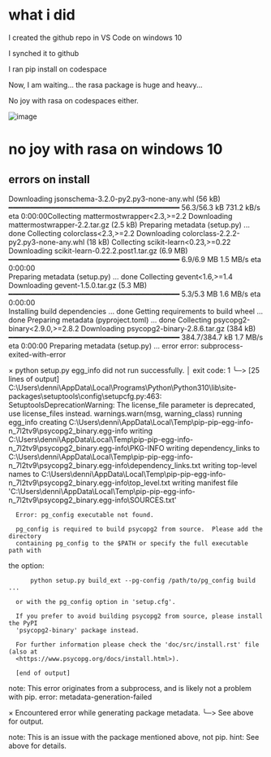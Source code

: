# what i did

I created the github repo in VS Code on windows 10

I synched it to github

I ran pip install on codespace

Now, I am waiting... the rasa package is huge and heavy...

No joy with rasa on codespaces either.

![image](https://user-images.githubusercontent.com/640846/203529572-329f9597-0e47-41ef-8385-6e1a642dc425.png)



# no joy with rasa on windows 10
## errors on install
Downloading jsonschema-3.2.0-py2.py3-none-any.whl (56 kB)
     ━━━━━━━━━━━━━━━━━━━━━━━━━━━━━━━━━━━━━━━━ 56.3/56.3 kB 731.2 kB/s eta 0:00:00Collecting mattermostwrapper<2.3,>=2.2
  Downloading mattermostwrapper-2.2.tar.gz (2.5 kB)
  Preparing metadata (setup.py) ... done
Collecting colorclass<2.3,>=2.2
  Downloading colorclass-2.2.2-py2.py3-none-any.whl (18 kB)
Collecting scikit-learn<0.23,>=0.22
  Downloading scikit-learn-0.22.2.post1.tar.gz (6.9 MB)
     ━━━━━━━━━━━━━━━━━━━━━━━━━━━━━━━━━━━━━━━━ 6.9/6.9 MB 1.5 MB/s eta 0:00:00    
  Preparing metadata (setup.py) ... done
Collecting gevent<1.6,>=1.4
  Downloading gevent-1.5.0.tar.gz (5.3 MB)
     ━━━━━━━━━━━━━━━━━━━━━━━━━━━━━━━━━━━━━━━━ 5.3/5.3 MB 1.6 MB/s eta 0:00:00    
  Installing build dependencies ... done
  Getting requirements to build wheel ... done
  Preparing metadata (pyproject.toml) ... done
Collecting psycopg2-binary<2.9.0,>=2.8.2
  Downloading psycopg2-binary-2.8.6.tar.gz (384 kB)
     ━━━━━━━━━━━━━━━━━━━━━━━━━━━━━━━━━━━━━━━━ 384.7/384.7 kB 1.7 MB/s eta 0:00:00  Preparing metadata (setup.py) ... error
  error: subprocess-exited-with-error

  × python setup.py egg_info did not run successfully.
  │ exit code: 1
  ╰─> [25 lines of output]
      C:\Users\denni\AppData\Local\Programs\Python\Python310\lib\site-packages\setuptools\config\setupcfg.py:463: SetuptoolsDeprecationWarning: The license_file parameter is deprecated, use license_files instead.
        warnings.warn(msg, warning_class)
      running egg_info
      creating C:\Users\denni\AppData\Local\Temp\pip-pip-egg-info-n_7l2tv9\psycopg2_binary.egg-info
      writing C:\Users\denni\AppData\Local\Temp\pip-pip-egg-info-n_7l2tv9\psycopg2_binary.egg-info\PKG-INFO
      writing dependency_links to C:\Users\denni\AppData\Local\Temp\pip-pip-egg-info-n_7l2tv9\psycopg2_binary.egg-info\dependency_links.txt
      writing top-level names to C:\Users\denni\AppData\Local\Temp\pip-pip-egg-info-n_7l2tv9\psycopg2_binary.egg-info\top_level.txt
      writing manifest file 'C:\Users\denni\AppData\Local\Temp\pip-pip-egg-info-n_7l2tv9\psycopg2_binary.egg-info\SOURCES.txt'
     
      Error: pg_config executable not found.
     
      pg_config is required to build psycopg2 from source.  Please add the directory
      containing pg_config to the $PATH or specify the full executable path with 
the
      option:
     
          python setup.py build_ext --pg-config /path/to/pg_config build ...     
     
      or with the pg_config option in 'setup.cfg'.
     
      If you prefer to avoid building psycopg2 from source, please install the PyPI
      'psycopg2-binary' package instead.
     
      For further information please check the 'doc/src/install.rst' file (also at
      <https://www.psycopg.org/docs/install.html>).
     
      [end of output]

  note: This error originates from a subprocess, and is likely not a problem with pip.
error: metadata-generation-failed

× Encountered error while generating package metadata.
╰─> See above for output.

note: This is an issue with the package mentioned above, not pip.
hint: See above for details.
